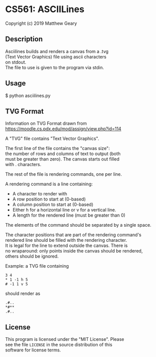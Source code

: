 # CS561: ASCIILines  
Copyright (c) 2019 Matthew Geary  
  
## Description  
Asciilines builds and renders a canvas from a .tvg  
(Text Vector Graphics) file using ascii characters  
on stdout.  
The file to use is given to the program via stdin.  
  
## Usage  
$ python asciilines.py <tvg-file-path>  

## TVG Format
Information on TVG Format drawn from  
https://moodle.cs.pdx.edu/mod/assign/view.php?id=114  
  
A "TVG" file contains "Text Vector Graphics".  
  
The first line of the file contains the "canvas size":  
the number of rows and columns of text to output (both  
must be greater than zero). The canvas starts out filled  
with . characters.  
  
The rest of the file is rendering commands, one per line.  
  
A rendering command is a line containing:  
* A character to render with  
* A row position to start at (0-based)  
* A column position to start at (0-based)  
* Either h for a horizontal line or v for a vertical line.  
* A length for the rendered line (must be greater than 0)  
  
The elements of the command should be separated by a single space.  
  
The character positions that are part of the rendering command's  
rendered line should be filled with the rendering character.  
It is legal for the line to extend outside the canvas. There is   
no wraparound: only points inside the canvas should be rendered,  
others should be ignored.  
  
Example: a TVG file containing  
  
`3 4`  
`* 1 -1 h 5`  
`# -1 1 v 5`  
  
should render as  
  
`.#..`  
`*#**`  
`.#..`  
  
## License  
  
This program is licensed under the "MIT License". Please  
see the file `LICENSE` in the source distribution of this  
software for license terms.  
